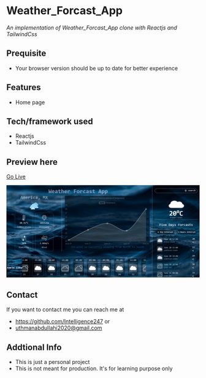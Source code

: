 #  Weather_Forcast_App
*An implementation of Weather_Forcast_App clone with  Reactjs and TailwindCss*
## Prequisite
- Your browser version should be up to date for better experience
## Features
- Home page
## Tech/framework used
- Reactjs
- TailwindCss
## Preview here
[Go Live](https://phenomenal-sunshine-547717.netlify.app/)

![screenshot](/public/media/Short3.png)
## Contact
If you want to contact me you can reach me at
- https://github.com/Intelligence247 or
- uthmanabdullahi2020@gmail.com
## Addtional Info
- This is just a personal project
- This is not meant for production. It's for learning purpose only
